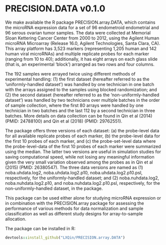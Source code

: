 
# PRECISION.DATA v0.1.0

We make available the R package PRECISION.array.DATA, which contains the microRNA expression data for a set of 96 endometroid endometrial and 96 serous ovarian tumor samples. The data were collected at Memorial Sloan Kettering Cancer Center from 2000 to 2012, using the Agilent Human microRNA Microarray (Release 16.0, Agilent Technologies, Santa Clara, CA). This array platform has 3,523 markers (representing 1,205 human and 142 human viral microRNAs) and multiple replicate probes for each marker (ranging from 10 to 40); additionally, it has eight arrays on each glass slide (that is, an experimental ‘block’) arranged as two rows and four columns. 

The 192 samples were arrayed twice using different methods of experimental handling: (1) the first dataset (hereafter referred to as the ‘uniformly-handled dataset’) was handled by one technician in one batch with the arrays assigned to the samples using blocked randomization; and (2) the second dataset (hereafter referred to as the ‘non-uniformly-handled dataset’) was handled by two technicians over multiple batches in the order of sample collection, where the first 80 arrays were handled by one technician in two batches and the last 112 by a second technician in three batches. More details on data collection can be found in Qin et al (2014) (PMID: 24788100) and Qin et al (2018) (PMID: 29762551).

The package offers three versions of each dataset: (a) the probe-level data for all available replicate probes of each marker, (b) the probe-level data for the first 10 probes of each marker, and (c) the probe-set-level data where the probe-level-data of the first 10 probes of each marker were summarized using the median. The latter two versions are useful in simulation studies for saving computational speed, while not losing any meaningful information given the very small variation observed among the probes as in Qin et al (2015) (PMID: 26380547).  The three data versions are named as (1) noba.uhdata.log2, noba.uhdata.log2.p10, noba.uhdata.log2.p10.psl, respectively, for the uniformly-handled dataset; and (2) noba.nuhdata.log2, noba.nuhdata.log2.p10, and noba.nuhdata.log2.p10.psl, respectively, for the non-uniformly-handled dataset, in the package.

This package can be used either alone for studying microRNA expression or in combination with the PRECISION.array package for assessing the performance of various methods for data normalization and sample classification as well as different study designs for array-to-sample allocation. 

The package can be installed in R:

```ruby
devtools::install_github("LXQin/PRECISION.array.DATA") 
```
